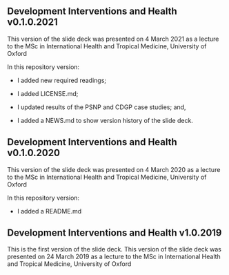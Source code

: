 ## Development Interventions and Health v0.1.0.2021

This version of the slide deck was presented on 4 March 2021 as a lecture to the MSc in International Health and Tropical Medicine, University of Oxford

In this repository version:

* I added new required readings;

* I added LICENSE.md;

* I updated results of the PSNP and CDGP case studies; and,

* I added a NEWS.md to show version history of the slide deck.


## Development Interventions and Health v0.1.0.2020

This version of the slide deck was presented on 4 March 2020 as a lecture to the MSc in International Health and Tropical Medicine, University of Oxford

In this repository version:

* I added a README.md


## Development Interventions and Health v1.0.2019

This is the first version of the slide deck. This version of the slide deck was presented on 24 March 2019 as a lecture to the MSc in International Health and Tropical Medicine, University of Oxford
